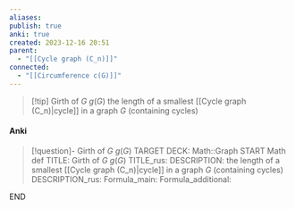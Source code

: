 ```yaml
---
aliases: 
publish: true
anki: true
created: 2023-12-16 20:51
parent:
  - "[[Cycle graph (C_n)]]"
connected:
  - "[[Circumference c(G)]]"
---
```


> [!tip] Girth of $G$ $g(G)$
> the length of a smallest [[Cycle graph (C_n)|cycle]]  in a graph $G$ (containing cycles)



#### Anki
> [!question]- Girth of $G$ $g(G)$
TARGET DECK: Math::Graph
START
Math def
TITLE: Girth of $G$ $g(G)$
TITLE_rus: 
DESCRIPTION: the length of a smallest [[Cycle graph (C_n)|cycle]]  in a graph $G$ (containing cycles)
DESCRIPTION_rus: 
Formula_main: 
Formula_additional:
<!--ID: 1705258523774-->
END









